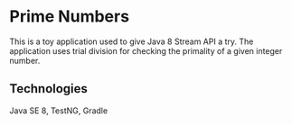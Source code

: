 # Prime Numbers
This is a toy application used to give Java 8 Stream API a try.
The application uses trial division for checking the primality of a given integer number.

## Technologies
Java SE 8, TestNG, Gradle